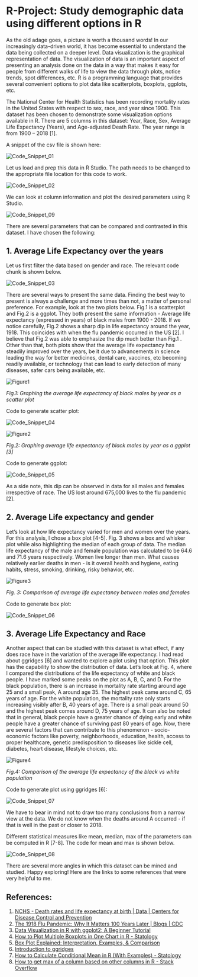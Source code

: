 # R-Project: Study demographic data using different options in R

As the old adage goes, a picture is worth a thousand words! In our increasingly data-driven world, it has become essential to understand the data being collected on a deeper level. Data visualization is the graphical representation of data. The visualization of data is an important aspect of presenting an analysis done on the data in a way that makes it easy for people from different walks of life to view the data through plots, notice trends, spot differences, etc. R is a programming language that provides several convenient options to plot data like scatterplots, boxplots, ggplots, etc.

The National Center for Health Statistics has been recording mortality rates in the United States with respect to sex, race, and year since 1900. This dataset has been chosen to demonstrate some visualization options available in R. There are 5 columns in this dataset: Year, Race, Sex, Average Life Expectancy (Years), and Age-adjusted Death Rate. The year range is from 1900 – 2018 [1]. 

A snippet of the csv file is shown here:

![Code_Snippet_01](https://github.com/maddies-codespace/R-Project/assets/141537679/62297163-da0d-4820-8e23-bbacb5923411)

Let us load and prep this data in R Studio. The path needs to be changed to the appropriate file location for this code to work. 

![Code_Snippet_02](https://github.com/maddies-codespace/R-Project/assets/141537679/11d5100c-a2a3-4048-a652-6e59d431a03b)

We can look at column information and plot the desired parameters using R Studio.

![Code_Snippet_09](https://github.com/maddies-codespace/R-Project/assets/141537679/7b575625-3da1-4248-baf6-c4d6f87ed471)

There are several parameters that can be compared and contrasted in this dataset. I have chosen the following:

## 1.	Average Life Expectancy over the years
Let us first filter the data based on gender and race. The relevant code chunk is shown below.

![Code_Snippet_03](https://github.com/maddies-codespace/R-Project/assets/141537679/b4c30f22-c6d4-40df-a09e-3743fd0391ac)


There are several ways to present the same data. Finding the best way to present is always a challenge and more times than not, a matter of personal preference. For example, look at the two plots below. Fig.1 is a scatterplot and Fig.2 is a ggplot. They both present the same information - Average life expectancy (expressed in years) of black males from 1900 - 2018.  If we notice carefully, Fig.2 shows a sharp dip in life expectancy around the year, 1918. This coincides with when the flu pandemic occurred in the US [2]. I believe that Fig.2 was able to emphasize the dip much better than Fig.1 . Other than that, both plots show that the average life expectancy has steadily improved over the years, be it due to advancements in science leading the way for better medicines, dental care, vaccines, etc becoming readily available, or technology that can lead to early detection of many diseases, safer cars being available, etc. 

![Figure1](https://github.com/maddies-codespace/R-Project/assets/141537679/b91151c6-3971-4fe6-8276-3b9ea4ae0448)

_Fig.1: Graphing the average life expectancy of black males by year as a scatter plot_

Code to generate scatter plot:

![Code_Snippet_04](https://github.com/maddies-codespace/R-Project/assets/141537679/8fc5263a-0d3a-4449-9336-e9c284816e62)

![Figure2](https://github.com/maddies-codespace/R-Project/assets/141537679/3d1c52db-b634-4c72-956c-06e851b35529)

_Fig.2: Graphing average life expectancy of black males by year as a ggplot [3]_

Code to generate ggplot:

![Code_Snippet_05](https://github.com/maddies-codespace/R-Project/assets/141537679/fc959161-c497-4fbf-b404-a00293f135e0)

As a side note, this dip can be observed in data for all males and females irrespective of race. The US lost around 675,000 lives to the flu pandemic [2].

## 2.	Average Life expectancy and gender
Let’s look at how life expectancy varied for men and women over the years. For this analysis, I chose a box plot [4-5]. Fig. 3 shows a box and whisker plot while also highlighting the median of each group of data.  The median life expectancy of the male and female population was calculated to be 64.6 and 71.6 years respectively. Women live longer than men. What causes relatively earlier deaths in men - is it overall health and hygiene, eating habits, stress, smoking, drinking, risky behavior, etc. 

![Figure3](https://github.com/maddies-codespace/R-Project/assets/141537679/32ff34f8-f8f2-4d10-a812-77a16baec8db)

_Fig. 3: Comparison of average life expectancy between males and females_

Code to generate box plot:

![Code_Snippet_06](https://github.com/maddies-codespace/R-Project/assets/141537679/73825ddd-fa5a-47d3-ad21-bdc9ea6994e4)

## 3.	Average Life Expectancy and Race
Another aspect that can be studied with this dataset is what effect, if any does race have in the variation of the average life expectancy. I had read about ggridges [6] and wanted to explore a plot using that option. This plot has the capability to show the distribution of data. Let’s look at Fig. 4, where I compared the distributions of the life expectancy of white and black people. I have marked some peaks on the plot as A, B, C, and D. For the black population, there is an increase in mortality rate starting around age 25 and a small peak, A around age 35. The highest peak came around C, 65 years of age. For the white population, the mortality rate only starts increasing visibly after B, 40 years of age. There is a small peak around 50 and the highest peak comes around D, 75 years of age. It can also be noted that in general, black people have a greater chance of dying early and white people have a greater chance of surviving past 80 years of age. Now, there are several factors that can contribute to this phenomenon - socio-economic factors like poverty, neighborhoods, education, health, access to proper healthcare, genetic predisposition to diseases like sickle cell, diabetes, heart disease, lifestyle choices, etc. 

![Figure4](https://github.com/maddies-codespace/R-Project/assets/141537679/119c177b-f04a-4261-9145-bff959bab093)

_Fig.4: Comparison of the average life expectancy of the black vs white population_

Code to generate plot using ggridges [6]:

![Code_Snippet_07](https://github.com/maddies-codespace/R-Project/assets/141537679/7375d5b3-65f6-4c07-a03b-c53ae83fb764)

We have to bear in mind not to draw too many conclusions from a narrow view at the data. We do not know when the deaths around A occurred - if that is well in the past or closer to 2018.

Different statistical measures like mean, median, max of the parameters can be computed in R [7-8]. The code for mean and max is shown below.

![Code_Snippet_08](https://github.com/maddies-codespace/R-Project/assets/141537679/970f9616-6b88-4302-a68c-42cde61487b8)

There are several more angles in which this dataset can be mined and studied. Happy exploring! Here are the links to some references that were very helpful to me.


## References:
1.	[NCHS - Death rates and life expectancy at birth | Data | Centers for Disease Control and Prevention](https://data.cdc.gov/NCHS/NCHS-Death-rates-and-life-expectancy-at-birth/w9j2-ggv5)
2.	[The 1918 Flu Pandemic: Why It Matters 100 Years Later | Blogs | CDC](https://blogs.cdc.gov/publichealthmatters/2018/05/1918-flu/)
3.	[Data Visualization in R with ggplot2: A Beginner Tutorial](https://www.dataquest.io/blog/data-visualization-in-r-with-ggplot2-a-beginner-tutorial/)
4.	[How to Plot Multiple Boxplots in One Chart in R - Statology](https://www.statology.org/multiple-boxplots-r/)
5.	[Box Plot Explained: Interpretation, Examples, & Comparison](https://www.simplypsychology.org/boxplots.html)
6.	[Introduction to ggridges](https://cran.r-project.org/web/packages/ggridges/vignettes/introduction.html#:~:text=The%20ggridgespackage%20provides%20two%20main%20geoms%2C%20geom_ridgelineand%20geom_density_ridges.,data%20densities%20and%20then%20draws%20those%20using%20ridgelines.)
7.	[How to Calculate Conditional Mean in R (With Examples) - Statology](https://www.statology.org/conditional-mean-in-r/)
8.	[How to get max of a column based on other columns in R - Stack Overflow](https://stackoverflow.com/questions/70994358/how-to-get-max-of-a-column-based-on-other-columns-in-r)

